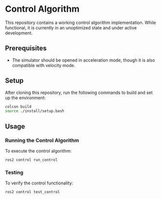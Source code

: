 # Control Algorithm

This repository contains a working control algorithm implementation. While functional, it is currently in an unoptimized state and under active development.

## Prerequisites

- The simulator should be opened in acceleration mode, though it is also compatible with velocity mode.

## Setup

After cloning this repository, run the following commands to build and set up the environment:

```bash
colcon build 
source ./install/setup.bash
```

## Usage

### Running the Control Algorithm

To execute the control algorithm:

```bash
ros2 control run_control
```

### Testing

To verify the control functionality:

```bash
ros2 control test_control
```